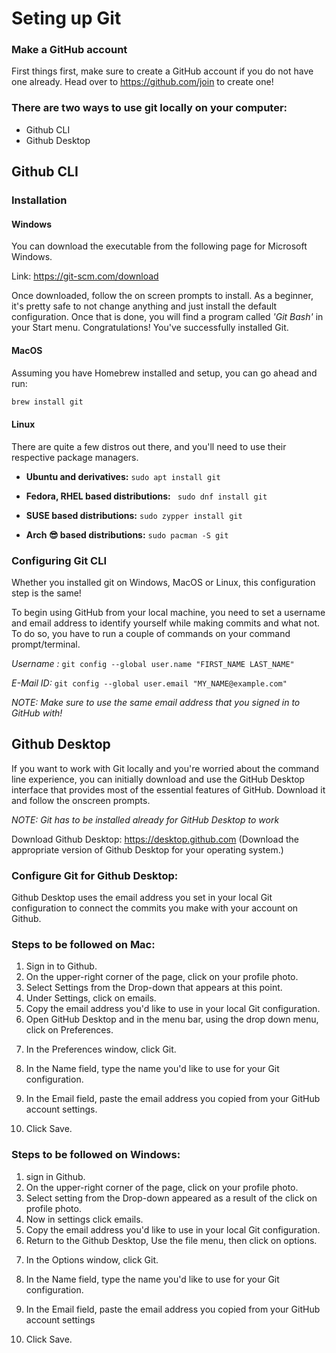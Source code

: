 # Seting up Git

### Make a GitHub account

First things first, make sure to create a GitHub account if you do not have one already. Head over to https://github.com/join to create one!

### There are two ways to use git locally on your computer:

- Github CLI
- Github Desktop

## Github CLI

### Installation

#### Windows

You can download the executable from the following page for Microsoft Windows.

Link: https://git-scm.com/download

Once downloaded, follow the on screen prompts to install. As a beginner, it's pretty safe to not change anything and just install the default configuration. Once that is done, you will find a program called _'Git Bash'_ in your Start menu. Congratulations! You've successfully installed Git.

#### MacOS

Assuming you have Homebrew installed and setup, you can go ahead and run:

```sh
brew install git
```

#### Linux

There are quite a few distros out there, and you'll need to use their respective package managers.

- **Ubuntu and derivatives:** `sudo apt install git`

- **Fedora, RHEL based distributions:** ` sudo dnf install git`

- **SUSE based distributions:** `sudo zypper install git`

- **Arch 😎 based distributions:** `sudo pacman -S git`

### Configuring Git CLI

Whether you installed git on Windows, MacOS or Linux, this configuration step is the same!

To begin using GitHub from your local machine, you need to set a username and email address to identify yourself while making commits and what not. To do so, you have to run a couple of commands on your command prompt/terminal.

_Username :_ `git config --global user.name "FIRST_NAME LAST_NAME"`

_E-Mail ID:_ `git config --global user.email "MY_NAME@example.com"`

_NOTE: Make sure to use the same email address that you signed in to GitHub with!_

## Github Desktop

If you want to work with Git locally and you're worried about the command line experience, you can initially download and use the GitHub Desktop interface that provides most of the essential features of GitHub. Download it and follow the onscreen prompts.

_NOTE: Git has to be installed already for GitHub Desktop to work_

Download Github Desktop: https://desktop.github.com
(Download the appropriate version of Github Desktop for your operating system.)

<!-- Is the configuration step for GitHub Desktop really necessary? The whole process is quite user-friendly -->

### Configure Git for Github Desktop:

Github Desktop uses the email address you set in your local Git configuration to connect the commits you make with your account on Github.

### Steps to be followed on Mac:

1. Sign in to Github.
2. On the upper-right corner of the page, click on your profile photo.
3. Select Settings from the Drop-down that appears at this point.
   <!-- photo 1. https://docs.github.com/en/desktop/installing-and-configuring-github-desktop/configuring-git-for-github-desktop -->
4. Under Settings, click on emails.
   <!-- photo 2 same link as in the comment above -->
5. Copy the email address you'd like to use in your local Git configuration.
6. Open GitHub Desktop and in the menu bar, using the drop down menu, click on Preferences.
<!-- picture 3 same comment mac setup-->
7. In the Preferences window, click Git.
<!-- picture 4 same comment -->
8. In the Name field, type the name you'd like to use for your Git configuration.
<!-- picture 4 same link-->
9. In the Email field, paste the email address you copied from your GitHub account settings.
<!-- picture 5 same link -->
10. Click Save.
<!-- picture 6 same link -->

<!--IS THIS PART NECESSARY? HOW IS IT DIFFERENT FROM macOS ? -->

### Steps to be followed on Windows:

1. sign in Github.
2. On the upper-right corner of the page, click on your profile photo.
3. Select setting from the Drop-down appeared as a result of the click on profile photo.
   <!-- photo 1. https://docs.github.com/en/desktop/installing-and-configuring-github-desktop/configuring-git-for-github-desktop -->
4. Now in settings click emails.
   <!-- photo 2 same link as in the comment above -->
5. Copy the email address you'd like to use in your local Git configuration.
6. Return to the Github Desktop, Use the file menu, then click on options.
<!-- picture 3 same comment mac setup-->
7. In the Options window, click Git.
<!-- picture 4 same comment -->
8. In the Name field, type the name you'd like to use for your Git configuration.
<!-- picture 4 same link-->
9. In the Email field, paste the email address you copied from your GitHub account settings
<!-- picture 5 same link -->
10. Click Save.
<!-- picture 6 same link -->

